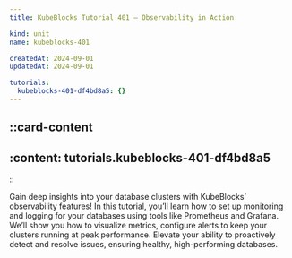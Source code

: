 ```yaml
---
title: KubeBlocks Tutorial 401 – Observability in Action

kind: unit
name: kubeblocks-401

createdAt: 2024-09-01
updatedAt: 2024-09-01

tutorials:
  kubeblocks-401-df4bd8a5: {}
---
```


::card-content
---
:content: tutorials.kubeblocks-401-df4bd8a5
---
::

Gain deep insights into your database clusters with KubeBlocks’ observability features! In this tutorial, you’ll learn how to set up monitoring and logging for your databases using tools like Prometheus and Grafana. We’ll show you how to visualize metrics, configure alerts to keep your clusters running at peak performance. Elevate your ability to proactively detect and resolve issues, ensuring healthy, high-performing databases.